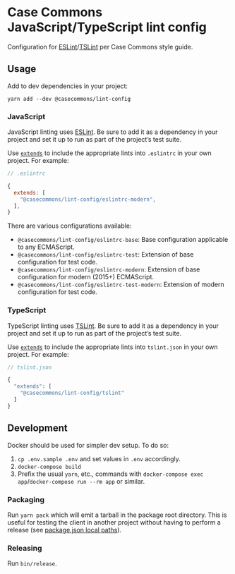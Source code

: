# Case Commons JavaScript/TypeScript lint config

Configuration for [ESLint](http://eslint.org/)/[TSLint](https://palantir.github.io/tslint/) per Case Commons style guide.

## Usage

Add to dev dependencies in your project:

```
yarn add --dev @casecommons/lint-config
```

### JavaScript

JavaScript linting uses [ESLint](https://eslint.org/). Be sure to add it as a dependency in your project and set it up to run as part of the project’s test suite.

Use [`extends`](http://eslint.org/docs/user-guide/configuring#using-a-shareable-configuration-package) to include the appropriate lints into `.eslintrc` in your own project. For example:

```javascript
// .eslintrc

{
  extends: [
    "@casecommons/lint-config/eslintrc-modern",
  ],
}
```

There are various configurations available:

- `@casecommons/lint-config/eslintrc-base`: Base configuration applicable to any ECMAScript.
- `@casecommons/lint-config/eslintrc-test`: Extension of base configuration for test code.
- `@casecommons/lint-config/eslintrc-modern`: Extension of base configuration for modern (2015+) ECMAScript.
- `@casecommons/lint-config/eslintrc-test-modern`: Extension of modern configuration for test code.

### TypeScript

TypeScript linting uses [TSLint](https://palantir.github.io/tslint/). Be sure to add it as a dependency in your project and set it up to run as part of the project’s test suite.

Use [`extends`](https://palantir.github.io/tslint/usage/configuration/) to include the appropriate lints into `tslint.json` in your own project. For example:

```javascript
// tslint.json

{
  "extends": [
    "@casecommons/lint-config/tslint"
  ]
}
```

## Development

Docker should be used for simpler dev setup. To do so:

1. `cp .env.sample .env` and set values in `.env` accordingly.
2. `docker-compose build`
3. Prefix the usual `yarn`, etc., commands with `docker-compose exec app`/`docker-compose run --rm app` or similar.

### Packaging

Run `yarn pack` which will emit a tarball in the package root directory. This is useful for testing the client in another project without having to perform a release (see [package.json local paths](https://docs.npmjs.com/files/package.json#local-paths)).

### Releasing

Run `bin/release`.

